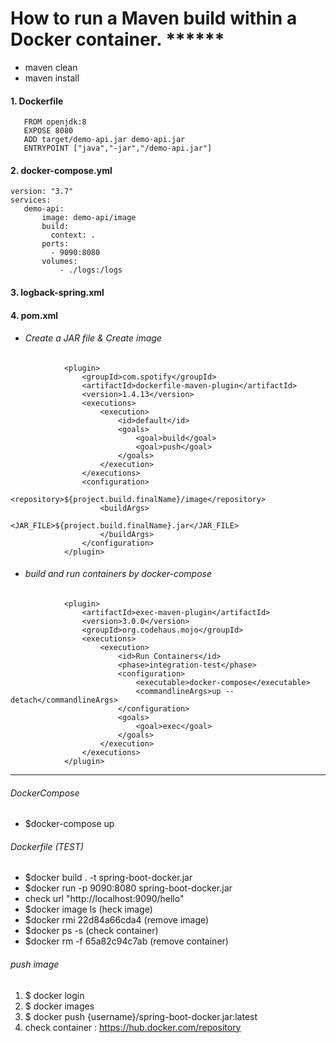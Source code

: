 #  How to run a Maven build within a Docker container. ******
   - maven clean
   - maven install  
 #### 1. Dockerfile
 ```` 
    FROM openjdk:8
    EXPOSE 8080
    ADD target/demo-api.jar demo-api.jar 
    ENTRYPOINT ["java","-jar","/demo-api.jar"]
```` 
 #### 2. docker-compose.yml
 ```` 
 version: "3.7"
 services:
    demo-api:
        image: demo-api/image
        build:
          context: .
        ports:
          - 9090:8080
        volumes:
            - ./logs:/logs
 ```` 
 #### 3. logback-spring.xml
 #### 4. pom.xml
   - ###### Create a JAR file & Create image
````  
			<plugin>
				<groupId>com.spotify</groupId>
				<artifactId>dockerfile-maven-plugin</artifactId>
				<version>1.4.13</version>
				<executions>
					<execution>
						<id>default</id>
						<goals>
							<goal>build</goal>
							<goal>push</goal>
						</goals>
					</execution>
				</executions>
				<configuration>
					<repository>${project.build.finalName}/image</repository>
					<buildArgs>
						<JAR_FILE>${project.build.finalName}.jar</JAR_FILE>
					</buildArgs>
				</configuration>
			</plugin>
````  
  - ###### build and run containers by docker-compose
```` 
			<plugin>
				<artifactId>exec-maven-plugin</artifactId>
				<version>3.0.0</version>
				<groupId>org.codehaus.mojo</groupId>
				<executions>
					<execution>
						<id>Run Containers</id>
						<phase>integration-test</phase>
						<configuration>
							<executable>docker-compose</executable>
							<commandlineArgs>up --detach</commandlineArgs>
						</configuration>
						<goals>
							<goal>exec</goal>
						</goals>
					</execution>
				</executions>
			</plugin>
```` 
---------------------------------------------------------------------------------
 
###### DockerCompose
  - $docker-compose up
  
###### Dockerfile (TEST)
  - $docker build . -t spring-boot-docker.jar
  - $docker run -p 9090:8080 spring-boot-docker.jar 
  - check url "http://localhost:9090/hello"
  - $docker image ls (heck image)
  - $docker rmi 22d84a66cda4 (remove image)
  - $docker ps -s (check container)
  - $docker rm -f 65a82c94c7ab (remove container)
  
###### push image
1. $ docker login
2. $ docker images
3. $ docker push {username}/spring-boot-docker.jar:latest
4. check container :  https://hub.docker.com/repository
 
